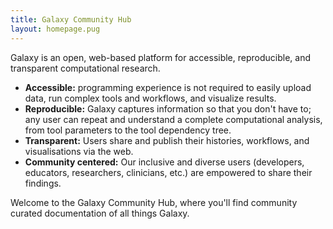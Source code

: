 ```yaml
---
title: Galaxy Community Hub
layout: homepage.pug
---
```

Galaxy is an open, web-based platform for accessible, reproducible, and
transparent computational research.

- **Accessible:** programming experience is not required to easily upload data, run complex tools and workflows, and visualize results.
- **Reproducible:** Galaxy captures information so that you don't have to; any user can repeat and
  understand a complete computational analysis, from tool parameters to the tool dependency tree.
- **Transparent:** Users share and publish their histories, workflows, and visualisations via the web.
- **Community centered:** Our inclusive and diverse users (developers, educators, researchers, clinicians, etc.) are empowered to share their findings.


Welcome to the Galaxy Community Hub, where you'll find community curated documentation of all things Galaxy.
